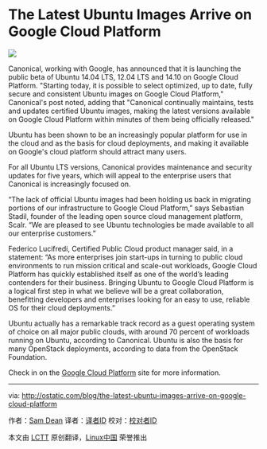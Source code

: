 The Latest Ubuntu Images Arrive on Google Cloud Platform
================================================================================
![](http://ostatic.com/files/images/ubuntu_image_5.png)

Canonical, working with Google, has announced that it is launching the public beta of Ubuntu 14.04 LTS, 12.04 LTS and 14.10 on Google Cloud Platform. "Starting today, it is possible to select optimized, up to date, fully secure and consistent Ubuntu images on Google Cloud Platform," Canonical's post noted, adding that "Canonical continually maintains, tests and updates certified Ubuntu images, making the latest versions available on Google Cloud Platform within minutes of them being officially released."

Ubuntu has been shown to be an increasingly popular platform for use in the cloud and as the basis for cloud deployments, and making it available on Google's cloud platform should attract many users. 

For all Ubuntu LTS versions, Canonical provides maintenance and security updates for five years, which will appeal to the enterprise users that Canonical is increasingly focused on.

“The lack of official Ubuntu images had been holding us back in migrating portions of our infrastructure to Google Cloud Platform,” says Sebastian Stadil, founder of the leading open source cloud management platform, Scalr. “We are pleased to see Ubuntu technologies be made available to all our enterprise customers.” 

Federico Lucifredi, Certified Public Cloud product manager said, in a statement: “As more enterprises join start-ups in turning to public cloud environments to run mission critical and scale-out workloads, Google Cloud Platform has quickly established itself as one of the world’s leading contenders for their business. Bringing Ubuntu to Google Cloud Platform is a logical first step in what we believe will be a great collaboration, benefitting developers and enterprises looking for an easy to use, reliable OS for their cloud deployments.”

Ubuntu actually has a remarkable track record as a guest operating system of choice on all major public clouds, with around 70 percent of workloads running on Ubuntu, according to Canonical. Ubuntu is also the basis for many OpenStack deployments, according to data from the OpenStack Foundation.

Check in on the [Google Cloud Platform][1] site for more information.   

--------------------------------------------------------------------------------

via: http://ostatic.com/blog/the-latest-ubuntu-images-arrive-on-google-cloud-platform

作者：[Sam Dean][a]
译者：[译者ID](https://github.com/译者ID)
校对：[校对者ID](https://github.com/校对者ID)

本文由 [LCTT](https://github.com/LCTT/TranslateProject) 原创翻译，[Linux中国](http://linux.cn/) 荣誉推出

[a]:http://ostatic.com/member/samdean
[1]:https://cloud.google.com/compute/docs/operating-systems